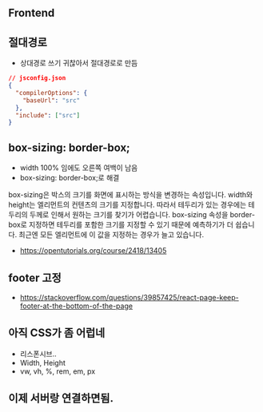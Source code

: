 ## Frontend

## 절대경로

- 상대경로 쓰기 귀찮아서 절대경로로 만듬

```json
// jsconfig.json
{
  "compilerOptions": {
    "baseUrl": "src"
  },
  "include": ["src"]
}
```


## box-sizing: border-box;
- width 100% 임에도 오른쪽 여백이 남음
- box-sizing: border-box;로 해결

box-sizing은 박스의 크기를 화면에 표시하는 방식을 변경하는 속성입니다. width와 height는 엘리먼트의 컨텐츠의 크기를 지정합니다. 따라서 테두리가 있는 경우에는 테두리의 두께로 인해서 원하는 크기를 찾기가 어렵습니다. box-sizing 속성을 border-box로 지정하면  테두리를 포함한 크기를 지정할 수 있기 때문에 예측하기가 더 쉽습니다. 최근엔 모든 엘리먼트에 이 값을 지정하는 경우가 늘고 있습니다. 

- https://opentutorials.org/course/2418/13405

## footer 고정
- https://stackoverflow.com/questions/39857425/react-page-keep-footer-at-the-bottom-of-the-page

## 아직 CSS가 좀 어럽네
- 리스폰시브..
- Width, Height
- vw, vh, %, rem, em, px

## 이제 서버랑 연결하면됨.
